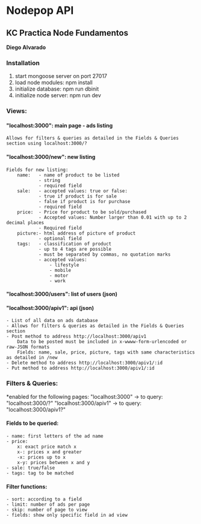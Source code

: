 # Nodepop API
## KC Practica Node Fundamentos

**Diego Alvarado**

### Installation

1. start mongoose server on port 27017
2. load node modules: npm install
3. initialize database: npm run dbinit
4. initialize node server: npm run dev

### Views:

#### "localhost:3000": main page - ads listing
    Allows for filters & queries as detailed in the Fields & Queries section using localhost:3000/?


#### "localhost:3000/new": new listing
    Fields for new listing:
        name:   - name of product to be listed
                - string
                - required field
        sale:   - accepted values: true or false:
                - true if product is for sale
                - false if product is for purchase
                - required field
        price:  - Price for product to be sold/purchased
                - Accepted values: Number larger than 0.01 with up to 2 decimal places
                - Required field
        picture:- html address of picture of product
                - optional field
        tags:   - classification of product
                - up to 4 tags are possible
                - must be separated by commas, no quotation marks
                - accepted values:
                    - lifestyle
                    - mobile
                    - motor
                    - work


#### "localhost:3000/users": list of users (json)

#### "localhost:3000/apiv1": api (json)
    - List of all data on ads database
    - Allows for filters & queries as detailed in the Fields & Queries    section
    - Post method to address http://localhost:3000/apiv1
        Data to be posted must be included in x-wwww-form-urlencoded or raw-JSON formats
        Fields: name, sale, price, picture, tags with same characteristics as detailed in /new
    - Delete method to address http://localhost:3000/apiv1/:id
    - Put method to address http://localhost:3000/apiv1/:id


### Filters & Queries:
*enabled for the following pages:
    "localhost:3000" -> to query: "localhost:3000/?" 
    "localhost:3000/apiv1" -> to query: "localhost:3000/apiv1?"

#### Fields to be queried:
    - name: first letters of the ad name
    - price: 
        x: exact price match x
        x-: prices x and greater
        -x: prices up to x
        x-y: prices between x and y
    - sale: true/false
    - tags: tag to be matched

#### Filter functions:
    - sort: according to a field
    - limit: number of ads per page
    - skip: number of page to view
    - fields: show only specific field in ad view


